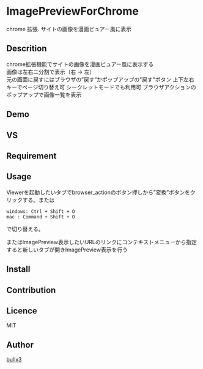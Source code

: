 # ImagePreviewForChrome

chrome 拡張. サイトの画像を漫画ビュアー風に表示

## Descrition

chrome拡張機能でサイトの画像を漫画ビュアー風に表示する  
画像は左右二分割で表示（右 -> 左）  
元の画面に戻すにはブラウザの”戻す”かポップアップの"戻す"ボタン
上下左右キーでページ切り替え可
シークレットモードでも利用可
ブラウザアクションのポップアップで画像一覧を表示

## Demo

## VS

## Requirement

## Usage

Viewerを起動したいタブでbrowser_actionのボタン押しから”変換”ボタンをクリックする。または  

    windows: Ctrl + Shift + O
    mac : Command + Shift + O

で切り替える。  

またはImagePreview表示したいURLのリンクにコンテキストメニューから指定すると新しいタブが開きImagePreview表示を行う  

## Install

## Contribution

## Licence

MIT

## Author

[bullx3](https://github.com/bullx3)
